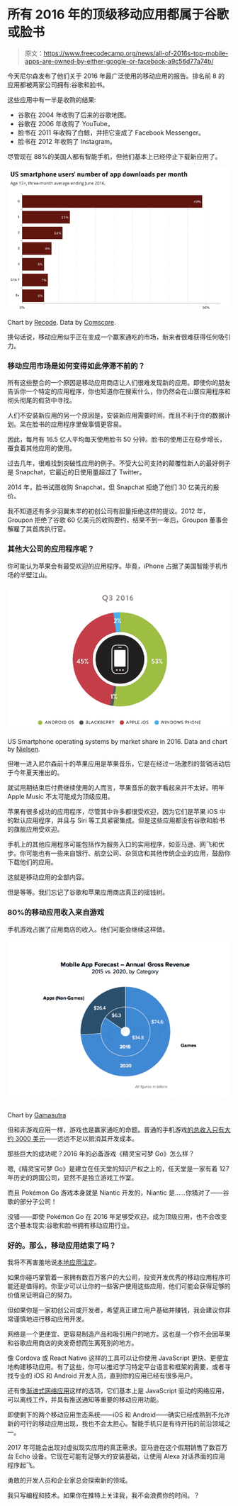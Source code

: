 # 所有 2016 年的顶级移动应用都属于谷歌或脸书

> 原文：<https://www.freecodecamp.org/news/all-of-2016s-top-mobile-apps-are-owned-by-either-google-or-facebook-a9c56d77a74b/>

今天尼尔森发布了他们关于 2016 年最广泛使用的移动应用的报告。排名前 8 的应用都被两家公司拥有:谷歌和脸书。

这些应用中有一半是收购的结果:

*   谷歌在 2004 年收购了后来的谷歌地图。
*   谷歌在 2006 年收购了 YouTube。
*   脸书在 2011 年收购了白鲸，并把它变成了 Facebook Messenger。
*   脸书在 2012 年收购了 Instagram。

尽管现在 88%的美国人都有智能手机，但他们基本上已经停止下载新应用了。

![FhsRXwNIe7FOYlzoWF6nqKiVgofviMRKeIfD](img/b5d131bdcf6cfe2bb0c741f316f09ec2.png)

Chart by [Recode](http://www.recode.net/2016/9/16/12933780/average-app-downloads-per-month-comscore). Data by [Comscore](http://www.comscore.com/Insights/Presentations-and-Whitepapers/2016/The-2016-US-Mobile-App-Report).

换句话说，移动应用似乎正在变成一个赢家通吃的市场，新来者很难获得任何吸引力。

### 移动应用市场是如何变得如此停滞不前的？

所有这些整合的一个原因是移动应用商店让人们很难发现新的应用。即使你的朋友告诉你一个特定的应用程序，你也知道你在搜索什么，你仍然会在山寨应用程序和彻头彻尾的假货中寻找。

人们不安装新应用的另一个原因是，安装新应用需要时间，而且不利于你的数据计划。呆在脸书的应用程序里做事情更容易。

因此，每月有 16.5 亿人平均每天使用脸书 50 分钟。脸书的使用正在稳步增长，蚕食着其他应用的使用。

过去几年，很难找到突破性应用的例子。不受大公司支持的颠覆性新人的最好例子是 Snapchat，它最近的日使用量超过了 Twitter。

2014 年，脸书试图收购 Snapchat，但 Snapchat 拒绝了他们 30 亿美元的报价。

我不知道还有多少羽翼未丰的初创公司有胆量拒绝这样的提议。2012 年，Groupon 拒绝了谷歌 60 亿美元的收购要约，结果不到一年后，Groupon 董事会解雇了其首席执行官。

### 其他大公司的应用程序呢？

你可能认为苹果会有最受欢迎的应用程序。毕竟，iPhone 占据了美国智能手机市场的半壁江山。

![g2cBhnO5ysEMhbYl4bV-T3zRncM6dgSFlD71](img/504d6d40421cc7c8986f97fdbeb100a4.png)

US Smartphone operating systems by market share in 2016\. Data and chart by [Nielsen](http://www.nielsen.com/us/en/insights/news/2016/tops-of-2016-digital.html).

但唯一进入尼尔森前十的苹果应用是苹果音乐，它是在经过一场激烈的营销活动后于今年夏天推出的。

就试用期结束后付费继续使用的人而言，苹果音乐的数字看起来并不太好。明年 Apple Music 不太可能成为顶级应用。

苹果有很多成功的应用程序，尽管其中许多都很受欢迎，因为它们是苹果 iOS 中的默认应用程序，并且与 Siri 等工具紧密集成。但是这些应用都没有谷歌和脸书的旗舰应用受欢迎。

手机上的其他应用程序可能包括作为服务入口的实用程序，如亚马逊、网飞和优步。你可能也有一些来自银行、航空公司、杂货店和其他传统企业的应用，鼓励你下载他们的应用。

这就是移动应用的全部内容。

但是等等。我们忘记了谷歌和苹果应用商店真正的摇钱树。

### 80%的移动应用收入来自游戏

手机游戏占据了应用商店的收入。他们可能会继续这样做。

![gHIO6zsFKNw4TDs3vmPvcZqOVIsbLm8PvGQe](img/2327f7e57ad2dbeac1c49fb2f8df4315.png)

Chart by [Gamasutra](http://www.gamasutra.com/view/news/265580/Mobile_games_to_drive_app_store_revenue_to_101_billion_by_2020.php)

但和非游戏应用一样，游戏也是赢家通吃的命题。普通的手机游戏[的总收入只有大约 3000 美元](http://smallbusiness.chron.com/average-revenue-iphone-game-60261.html)——远远不足以抵消其开发成本。

那些巨大的成功呢？2016 年的必备游戏《精灵宝可梦 Go》怎么样？

嗯,《精灵宝可梦 Go》是建立在任天堂的知识产权之上的，任天堂是一家有着 127 年历史的跨国公司，显然不是独立游戏工作室。

而且 Pokémon Go 游戏本身就是 Niantic 开发的，Niantic 是……你猜对了——谷歌的部分子公司！

没错——即使 Pokémon Go 在 2016 年足够受欢迎，成为顶级应用，也不会改变这个基本现实:谷歌和脸书拥有移动应用行业。

### 好的。那么，移动应用结束了吗？

我将不再害羞地说[本地应用注定](https://medium.com/javascript-scene/native-apps-are-doomed-ac397148a2c0)。

如果你碰巧掌管着一家拥有数百万客户的大公司，投资开发优秀的移动应用程序可能还是值得的。你至少可以让你的一些客户使用这些应用，他们可能会获得足够的价值来证明自己的努力。

但如果你是一家初创公司或开发者，希望真正建立用户基础并赚钱，我会建议你非常谨慎地进行移动应用开发。

网络是一个更便宜、更容易制造产品和吸引用户的地方。这也是一个你不会因苹果和谷歌应用商店的突发奇想而生离死别的地方。

像 Cordova 或 React Native 这样的工具可以让你使用 JavaScript 更快、更便宜地构建移动应用。有了这些，你可以推迟学习特定平台语言和框架的需要，或者寻找专业的 iOS 和 Android 开发人员，直到你的应用已经有很多用户。

还有像[渐进式网络应用](https://www.smashingmagazine.com/2016/08/a-beginners-guide-to-progressive-web-apps/)这样的选项，它们基本上是 JavaScript 驱动的网络应用，可以离线工作，并具有推送通知等重要的移动应用功能。

即使剩下的两个移动应用生态系统——iOS 和 Android——确实已经成熟到不允许新的可行的移动应用出现，我也不会太担心。智能手机只是有待开拓的前沿领域之一。

2017 年可能会出现对虚拟现实应用的真正需求。亚马逊在这个假期销售了数百万台 Echo 设备。它现在可能有足够大的安装基础，让使用 Alexa 对话界面的应用程序起飞。

勇敢的开发人员和企业家总会探索新的领域。

我只写编程和技术。如果你在推特上关注我，我不会浪费你的时间。？